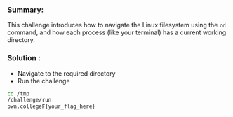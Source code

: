 ###  Summary:
This challenge introduces how to navigate the Linux filesystem using the `cd` command, and how each process (like your terminal) has a current working directory.

### Solution : <br>
- Navigate to the required directory
-  Run the challenge 

```bash
cd /tmp                      
/challenge/run
pwn.collegeF{your_flag_here}
```
